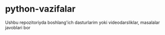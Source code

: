 # python-vazifalar 
Ushbu repozitoriyda boshlang'ich dasturlarim yoki videodarsliklar, masalalar javoblari bor
